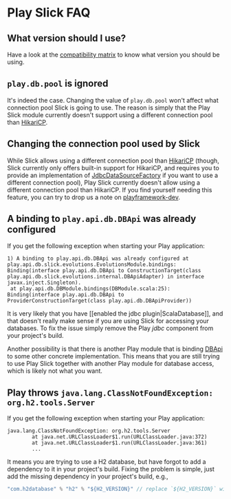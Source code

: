 # Play Slick FAQ

## What version should I use?

Have a look at the [compatibility matrix](https://github.com/playframework/play-slick#all-releases) to know what version you should be using.

## `play.db.pool` is ignored

It's indeed the case. Changing the value of `play.db.pool` won't affect what connection pool Slick is going to use. The reason is simply that the Play Slick module currently doesn't support using a different connection pool than [HikariCP](http://brettwooldridge.github.io/HikariCP/).

## Changing the connection pool used by Slick

While Slick allows using a different connection pool than [HikariCP](http://brettwooldridge.github.io/HikariCP/) (though, Slick currently only offers built-in support for HikariCP, and requires you to provide an implementation of [JdbcDataSourceFactory](http://slick.typesafe.com/doc/3.1.0/api/index.html#slick.jdbc.JdbcDataSourceFactory) if you want to use a different connection pool), Play Slick currently doesn't allow using a different connection pool than HikariCP. If you find yourself needing this feature, you can try to drop us a note on [playframework-dev](https://groups.google.com/forum/#!forum/play-framework-dev).

## A binding to `play.api.db.DBApi` was already configured

If you get the following exception when starting your Play application:

```
1) A binding to play.api.db.DBApi was already configured at play.api.db.slick.evolutions.EvolutionsModule.bindings:
Binding(interface play.api.db.DBApi to ConstructionTarget(class play.api.db.slick.evolutions.internal.DBApiAdapter) in interface javax.inject.Singleton).
 at play.api.db.DBModule.bindings(DBModule.scala:25):
Binding(interface play.api.db.DBApi to ProviderConstructionTarget(class play.api.db.DBApiProvider))
```

It is very likely that you have [[enabled the jdbc plugin|ScalaDatabase]], and that doesn't really make sense if you are using Slick for accessing your databases. To fix the issue simply remove the Play *jdbc* component from your project's build.

Another possibility is that there is another Play module that is binding [DBApi](api/scala/play/api/db/DBApi.html) to some other concrete implementation. This means that you are still trying to use Play Slick together with another Play module for database access, which is likely not what you want.

## Play throws `java.lang.ClassNotFoundException: org.h2.tools.Server`

If you get the following exception when starting your Play application:

```
java.lang.ClassNotFoundException: org.h2.tools.Server
        at java.net.URLClassLoader$1.run(URLClassLoader.java:372)
        at java.net.URLClassLoader$1.run(URLClassLoader.java:361)
        ...
```

It means you are trying to use a H2 database, but have forgot to add a dependency to it in your project's build. Fixing the problem is simple, just add the missing dependency in your project's build, e.g.,

```scala
"com.h2database" % "h2" % "${H2_VERSION}" // replace `${H2_VERSION}` with an actual version number
```